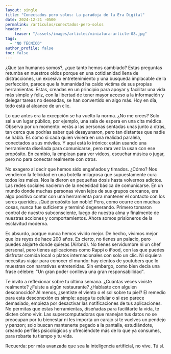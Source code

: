 ```yaml
---
layout: single
title: "Conectados pero solos: La paradoja de la Era Digital"
date: 2024-12-21 -0500
permalink: /articulos/conectados-pero-solos
header:
    teaser: "/assets/images/articles/miniatura-article-08.jpg"
tags:
  - "NO TÉCNICO"
author_profile: false
toc: false
---
```


¿Que tan humanos somos?, ¿que tanto hemos cambiado? Estas preguntas retumba en nuestros oidos porque en una cotidianidad llena de distracciones, un excesivo entretenimiento y una busqueda implacable de la perfección, parece que la humanidad ha caído víctima de sus propias herramientas. Estas, creadas en un principio para apoyar y facilitar una vida más simple y feliz, con la libertad de tener mayor acceso a la información y delegar tareas no deseadas, se han convertido en algo más. Hoy en día, todo está al alcance de un clic.

Lo que antes era la excepción se ha vuelto la norma. ¿No me crees? Solo sal a un lugar público, por ejemplo, una sala de espera en una cita médica. Observa por un momento: verás a las personas sentadas unas junto a otras, tan cerca que podrías saber qué desayunaron, pero tan distantes que nadie se habla. Es como si cada quien viviera en una realidad paralela, conectados a sus móviles. Y aquí está lo irónico: están usando una herramienta diseñada para comunicarse, pero rara vez la usan con ese propósito. En cambio, la emplean para ver videos, escuchar música o jugar, pero no para conectar realmente con otros.

No exagero al decir que hemos sido engañados y timados. ¿Cómo? Nos vendieron la felicidad en una botella milagrosa que supuestamente cura todos los males. Nos la dieron en pequeñas dosis hasta volvernos adictos.
Las redes sociales nacieron de la necesidad básica de comunicarse. En un mundo donde muchas personas viven lejos de sus grupos cercanos, era algo positivo contar con una herramienta para mantener el contacto con los seres queridos. ¡Qué propósito tan noble! Pero, como ocurre con muchas cosas, nunca fue suficiente y terminó degenerando. Primero tomaron control de nuestro subconsciente, luego de nuestra alma y finalmente de nuestras acciones y comportamientos. Ahora somos prisioneros de la esclavitud moderna.

Es absurdo, porque nunca hemos vivido mejor. De hecho, vivimos mejor que los reyes de hace 200 años. Es cierto, no tienes un palacio, pero puedes alojarte donde quieras (Airbnb). No tienes servidumbre ni un chef personal, pero tienes aplicaciones como Rappi o iFood, con las que puedes disfrutar comida local o platos internacionales con solo un clic. Ni siquiera necesitas viajar para conocer el mundo: hay cientos de youtubers que lo muestran con narrativas entretenidas. Sin embargo, como bien decía una frase célebre: "Un gran poder conlleva una gran responsabilidad".

Te invito a reflexionar sobre tu última semana. ¿Cuántas veces viviste realmente? ¿Fuiste a algún restaurante? ¿Hablaste con alguien desconocido? Al menos, ¿sentiste el viento o el sol sobre tu piel? El remedio para esta desconexión es simple: apaga tu celular o si eso parece demasiado, empieza por desactivar las notificaciones de tus aplicaciones. No permitas que estas herramientas, diseñadas para facilitarte la vida, te dicten cómo vivir. Las supercomputadoras que manejan tus datos no se preocupan por tu bienestar ni les importa un carajo si te vuelves un pendejo y panzon; solo buscan mantenerte pegado a la pantalla, estudiándote, creando perfiles psicológicos y ofreciéndote más de lo que ya consumes, para robarte tu tiempo y tu vida.

Recuerda: por más avanzada que sea la inteligencia artificial, no vive. Tú sí.

